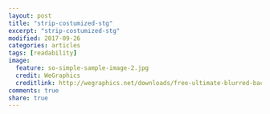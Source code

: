 ```yaml
---
layout: post
title: "strip-costumized-stg"
excerpt: "strip-costumized-stg"
modified: 2017-09-26
categories: articles
tags: [readability]
image:
  feature: so-simple-sample-image-2.jpg
  credit: WeGraphics
  creditlink: http://wegraphics.net/downloads/free-ultimate-blurred-background-pack/
comments: true
share: true
---
```

<div class="apester-strip" is-mobile-only="false" data-channel-tokens="5cd963941ff811e90ad9db95" item-shape="square"
   item-size="small" item-text-color="black" item-has-shadow="true" strip-background="white"></div>
<script async src="https://static.stg.apester.com/js/sdk/latest/apester-sdk.js"></script>
